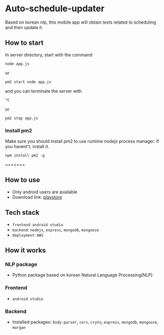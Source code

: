 # Auto-schedule-updater
Based on korean nlp, this mobile app will obtain texts related to scheduling and then update it.

## How to start
In server directory, start with the command
```
node app.js
```
or
```
pm2 start node app.js
```
and you can terminate the server with
```
^C
```
or
```
pm2 stop app.js
```
### Install pm2
Make sure you should install pm2 to use runtime nodejs process manager. If you havent't, install it.
```
npm install pm2 -g
```
=======
## How to use
- Only android users are available
- Download link: [playstore]()

## Tech stack
- `frontend`: `android studio`
- `backend`: `nodejs`, `express`, `mongodb`, `mongoose`
- `deployment`: `AWS`

## How it works
### NLP package
- Python package based on korean Natural Language Processing(NLP)

### Frontend
- `android studio`

### Backend
- Installed packages:
    `body-parser`, `cors`, `cryto`, `express`, `mongodb`, `mongoose`, `morgan`
